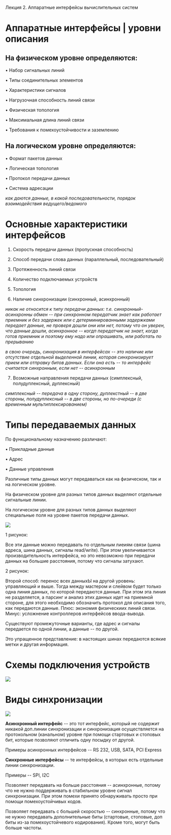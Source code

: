 Лекция 2. Аппаратные интерфейсы вычислительных систем

 # Аппаратные интерфейсы | уровни описания
 
## На физическом уровне определяются:

• Набор сигнальных линий

• Типы соединительных элементов

• Характеристики сигналов

• Нагрузочная способность линий
связи

• Физическая топология

• Максимальная длина линий связи

• Требования к помехоустойчивости
и заземлению

## На логическом уровне определяются:

• Формат пакетов данных

• Логическая топология

• Протокол передачи данных

• Система адресации

_как даются данные, в какой последовательности, порядок взаимодействия ведущего/ведомого_



# Основные характеристики интерфейсов

1. Скорость передачи данных (пропускная способность)

2. Способ передачи слова данных (параллельный,
последовательный)

3. Протяженность линий связи

4. Количество подключаемых устройств

5. Топология

6. Наличие синхронизации (синхронный, асинхронный) 

_никак не относится к типу передачи данных: т.е. синхронный-асинхронны обмен -- при синхронном передатчик знает как работает приемник 
и без задержек или с детерминированными задержками передает данные, не проверя дошли они или нет, потому что он уверен, что данные дошли,
асинхронное -- когдп передатчик не знает, когда готов приемник и поэтому ему надо или опрашивать, или работать по прерыванию_

_в свою очередь, синхронизация в интерфейсах -- это наличие или отсутствие отдельной выделенной линии, которая синхронизирует прием или 
отправку битов данных. Если она есть -- то интерфейс считается синхронным, если нет -- асинхронным_

7. Возможные направления передачи данных
(симплексный, полудуплексный, дуплексный)

_симплексный -- передача в одну сторону, дуплекстный -- в две стороны, полудуплексный -- в две стороны, но по-очереди (с временным мультиплексированием)_



# Типы передаваемых данных

По функциональному
назначению различают:

• Прикладные данные

• Адрес

• Данные управления

Различные типы данных могут
передаваться как на физическом, так
и на логическом уровне.

На физическом уровне для разных
типов данных выделяют отдельные
сигнальные линии.

На логическом уровне для разных
типов данных выделяют
специальные поля на уровне пакетов
передачи данных.

<img src="https://sun9-62.userapi.com/impf/k1x7txl1SfjU7NxLTDZz0NiMpxHiQIcsgSZqjA/dQCIXvSCILI.jpg?size=272x166&quality=96&proxy=1&sign=695ae1d229ec25ff0caee23da145151c&type=album">

1 рисунок:

Все эти данные можно передавать по отдельным лиеиям связи (шина адреса, шина данных, сигналы read/write). При этом увеличивается производительность интерфейса, но это невозможно при передачи данных на большие расстояния, потому что сигналы затухают.

2 рисунок:

Второй способ: перенос всех данныхЫ на другой уровень: управляющий и выше. Тогда между мастером и слейвом будет только одна линия данных, по которой передаются данные. При этом эта линия не разделяется, а парсинг и анализ этих данных идет на приемной стороне, для этого необходимо обозначить протокол для описания того, как передаются данные. 
Плюс: экономия физическиих линий связи.
Минус: усложнение контроллеров интерфейсов ввода-вывода.

Существуют промежуточные варианты, где адрес и сигналы передается по одной линии, а данные -- по другой.

Это упращенное представление: в настоящих шинах передаются всякие метки и другая информация.



# Схемы подключения устройств

<img src="https://sun9-75.userapi.com/impf/LOOnX7kr7bz7ZP37-SlJSEmiUnqu7JIG0bRHAQ/LiUtyStzCLE.jpg?size=1020x363&quality=96&proxy=1&sign=9ae5c5f3dd9f07d6fabbbd88ebf9661e&type=album">


# Виды синхронизации

<img src="https://sun9-60.userapi.com/impf/cREBNnfYPi3JIHegKBxngOU5iNkvd4VB7n3bHg/Ey0orHq6tok.jpg?size=1034x584&quality=96&proxy=1&sign=c69ba00f6681cf04670fd46cc84661eb&type=album">

__Асинхронный интерфейс__ -- это тот интерфейс, который не содержит никакой доп.линии синхронизации и синхронизация осуществляется на протокольном (канальном) уровне при помощи стартовых и стоповых бит, которые позволяют отличить одну посыдку от другой. 

Примеры асинхронных интерфейсов -- RS 232, USB, SATA, PCI Express

__Синхронные интерфейсы__ -- те интерфейсы, в которых есть отдельные линии синхронизации. 

Примеры -- SPI, I2C

Позволяет передавать на больше расстояния -- асинхронные, потому что не нужно поддерживать в стабильном уровне сигнал синхронизации. При этом помехи принято обнаруживать просто при помощи помехоустойчивых кодов.

Позволяет передавать с большей скоростью -- синхронные, потому что не нужно передавать дополнительные биты (стартовые, стоповые, доп биты из-за помехоустойчевого кодирования). Кроме того, могут быть больше частоты.

